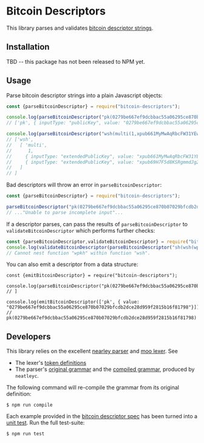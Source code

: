 Bitcoin Descriptors
===================

This library parses and validates [bitcoin descriptor strings](https://github.com/bitcoin/bitcoin/blob/master/doc/descriptors.md).

Installation
------------

TBD -- this package has not been released to NPM yet.

Usage
-----

Parse bitcoin descriptor strings into a plain Javascript objects:

```javascript
const {parseBitcoinDescriptor} = require("bitcoin-descriptors");

console.log(parseBitcoinDescriptor("pk(0279be667ef9dcbbac55a06295ce870b07029bfcdb2dce28d959f2815b16f81798)"));
// ['pk', { inputType: "publicKey", value: "0279be667ef9dcbbac55a06295ce870b07029bfcdb2dce28d959f2815b16f81798", ...}]

console.log(parseBitcoinDescriptor("wsh(multi(1,xpub661MyMwAqRbcFW31YEwpkMuc5THy2PSt5bDMsktWQcFF8syAmRUapSCGu8ED9W6oDMSgv6Zz8idoc4a6mr8BDzTJY47LJhkJ8UB7WEGuduB/1/0/*,xpub69H7F5d8KSRgmmdJg2KhpAK8SR3DjMwAdkxj3ZuxV27CprR9LgpeyGmXUbC6wb7ERfvrnKZjXoUmmDznezpbZb7ap6r1D3tgFxHmwMkQTPH/0/0/*))"));
// ['wsh',
//   [ 'multi',
//      1,
//     { inputType: "extendedPublicKey", value: "xpub661MyMwAqRbcFW31YEwpkMuc5THy2PSt5bDMsktWQcFF8syAmRUapSCGu8ED9W6oDMSgv6Zz8idoc4a6mr8BDzTJY47LJhkJ8UB7WEGuduB", derivationPath: "/1/0", wildcard: true, ...}
//     { inputType: "extendedPublicKey", value: "xpub69H7F5d8KSRgmmdJg2KhpAK8SR3DjMwAdkxj3ZuxV27CprR9LgpeyGmXUbC6wb7ERfvrnKZjXoUmmDznezpbZb7ap6r1D3tgFxHmwMkQTPH", derivationPath: "/0/0", wildcard: true, ...}
//   ]
// ]
```

Bad descriptors will throw an error in `parseBitcoinDescriptor`:

```javascript
const {parseBitcoinDescriptor} = require("bitcoin-descriptors");

parseBitcoinDescriptor("pk(0279be667ef9dcbbac55a06295ce870b07029bfcdb2dce28d959f2815b16f81798"); // missinig final ')' in descriptor
// ..."Unable to parse incomplete input"...
```

If a descriptor parses, can pass the results of `parseBitcoinDescriptor` to `validateBitcoinDescriptor` which performs further checks:

```javascript
const {parseBitcoinDescriptor,validateBitcoinDescriptor} = require("bitcoin-descriptors");
console.log(validateBitcoinDescriptor(parseBitcoinDescriptor("sh(wsh(wpkh(02e493dbf1c10d80f3581e4904930b1404cc6c13900ee0758474fa94abe8c4cd13)))")))
// Cannot nest function "wpkh" within function "wsh".
```

You can also emit a descriptor from a data structure:

```
const {emitBitcoinDescriptor} = require("bitcoin-descriptors");

console.log(parseBitcoinDescriptor("pk(0279be667ef9dcbbac55a06295ce870b07029bfcdb2dce28d959f2815b16f81798)"));
// ]

console.log(emitBitcoinDescriptor(['pk', { value: "0279be667ef9dcbbac55a06295ce870b07029bfcdb2dce28d959f2815b16f81798"}]))
// pk(0279be667ef9dcbbac55a06295ce870b07029bfcdb2dce28d959f2815b16f81798)
```

Developers
----------

This library relies on the excellent [nearley parser](https://nearley.js.org/) and [moo lexer](https://github.com/no-context/moo).   See

* The lexer's [token definitions](src/lexer.js)
* The parser's [original grammar](src/grammar.ne) and the [compiled grammar](src/grammar.js), produced by `neatleyc`.

The following command will re-compile the grammar from its original definition:

```
$ npm run compile
```

Each example provided in the [bitcoin descriptor spec](https://github.com/bitcoin/bitcoin/blob/master/doc/descriptors.md) has been turned into a [unit test](src/parser.test.js).  Run the full test-suite:

```
$ npm run test
```
